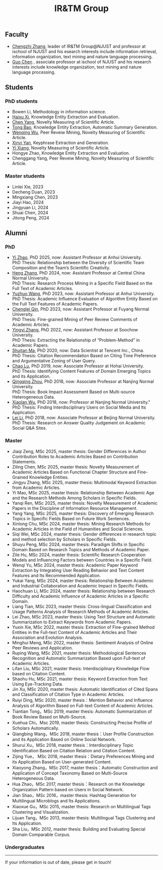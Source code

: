 ﻿---
layout: page
title:  IR&TM Group
cover:  false
menu:   true
order:  7
---
## Faculty
* [Chengzhi Zhang](https://chengzhizhang.github.io/), leader of IR&TM Group@NJUST and professor at ischool of NJUST and his esearch interests include information retrieval, information organization, text mining and nature language processing.
* [Guo Chen](https://www.researchgate.net/profile/Guo_Chen13) , associate professor at ischool of NJUST and his research interests include knowledge organization, text mining and nature language processing.

## Students
### PhD students
* Bowen Li, Methodology in information science.
* [Haixu Xi](https://www.researchgate.net/profile/Haixu_Xi2), Knowledge Entity Extraction and Evaluation.
* [Chen Yang](https://yangchen199671.github.io/), Novelty Measuring of Scientific Article.
* [Tong Bao](https://tongbao96.github.io/), Knowledge Entity Extraction, Automatic Summary Generation.
* [Wenqing Wu](https://njust-winchy.github.io/), Peer Reveiw Mining, Novelty Measuring of Scientific Article.
* [Xinyi Yan](https://yan-xinyi.github.io/), Keyphrase Extraction and Generation.
* [Yi Xiang](https://xiangyi-njust.github.io/), Novelty Measuring of Scientific Article.   
* Hongye Zhao, Knowledge Entity Extraction and Evaluation.  
* Chenggang Yang, Peer Reveiw Mining, Novelty Measuring of Scientific Article.  

### Master students
* Linlei Xie, 2023
* Decheng Duan, 2023
* Mingxiang Chen, 2023
* Jiayi Hao, 2024
* Jingyuan Li, 2024
* Shuai Chen, 2024
* Jitong Peng, 2024

## Alumni
### PhD
* [Yi Zhao](https://www.researchgate.net/profile/Yi_Zhao162), PhD 2025, now: Assistant Professor at Anhui University.<br>
  PhD Thesis: Relationship between the Diversity of Scientific Team Composition and the Team’s Scientific Creativity.
* [Heng Zhang](https://www.researchgate.net/profile/Heng_Zhang118), PhD 2024, now: Assistant Professor at Central China Normal University.<br>
  PhD Thesis: Research Process Mining in a Specific Field Based on the Full Text of Academic Articles.
* [Yuzhuo Wang](https://www.researchgate.net/profile/Yuzhuo_Wang7), PhD 2023, now: Assistant Professor at Anhui University.<br>
  PhD Thesis: Academic Influence Evaluation of Algorithm Entity Based on the Full Text Features of Academic Papers.
* [Chenglei Qin](https://chengleiqin.github.io/), PhD 2023, now: Assistant Professor at Fuyang Normal University.<br>
  PhD Thesis: Fine-grained Mining of Peer Review Comments of Academic Articles.
* [Yingyi Zhang](http://web.suda.edu.cn/zyy2/), PhD 2022, now: Assistant Professor at Soochow University.<br>
  PhD Thesis: Extracting the Relationship of “Problem-Method” in Academic Papers.
* [Shuitan Ma](http://shutian.me/), PhD 2020, now: Data Scientist at Tencent Inc., China.<br>
  PhD Thesis: Citation Recommendation Based on Citing Time Preference and Argumentative Zoning of User Query.
* [Chao Lu](https://luchao1991.github.io/), PhD 2019, now: Associate Professor at Hohai University.<br>
  PhD Thesis: Identifying Content Features of Domain Emerging Topics and its Application.
* [Qingqing Zhou](https://www.researchgate.net/profile/Qingqing_Zhou8), PhD 2018, now: Associate Professor at Nanjing Normal University.<br>
  PhD Thesis: Book Impact Assessment Based on Multi-source Heterogeneous Data.
* [Xiaolan Wu](https://www.researchgate.net/profile/Wu_Lan3), PhD 2018, now: Professor at Nanjing Normal University."
  PhD Thesis: Finding Interdisciplinary Users on Social Media and Its Application.
* [Lei Li](https://www.researchgate.net/profile/Lei_Li68), PhD 2018, now: Associate Professor at Beijing Normal University.<br>
  PhD Thesis: Research on Answer Quality Judgement on Academic Social Q&A Sites.

### Master
* Jiaqi Zeng, MSc 2025, master thesis: Gender Differences in Author Contribution Roles to Academic Articles Based on Contribution Statements.
* Ziling Chen, MSc 2025, master thesis: Novelty Measurement of Academic Articles Based on Functional Chapter Structure and Fine-Grained Knowledge Entities.
* Jingyu Zhang, MSc 2025, master thesis: Multimodal Keyword Extraction from Academic Articles.
* Yi Mao, MSc 2025, master thesis: Relationship Between Academic Age and the Research Methods Among Scholars in Specific Fields.
* Yanqi Ren, MSc 2025, master thesis: Novelty Measurement of Academic Papers in the Discipline of Information Resource Management.
* Yang Yang, MSc 2025, master thesis: Discovery of Emerging Research Topics in Specific Fields Based on Future Work Sentences.
* Xinlong Chu, MSc 2024, master thesis: Mining Research Methods for Academic Articles in the Field of Humanities and Social Sciences.
* Siqi Wei, MSc 2024, master thesis: Gender differences in research topic and method selection by Scholars in Specific Fields.
* Shuyu Peng, MSc 2024, master thesis: Paradigm Shifts in Specific Domain Based on Research Topics and Methods of Academic Paper.
* Zile Hu, MSc 2024, master thesis: Scientific Research Cooperation Models and Influencing Factors between Countries in a Specific Field.
* Wenqi Yu, MSc 2024, master thesis: Academic Paper Keyword Extraction by Integrating User Reading Behavior and Text Content Features and Its Recommended Application.
* Yukai Yang, MSc 2024, master thesis: Relationship Between Academic and Industrial Collaboration and Academic Impact in Specific Fields.
* Haochuan Li, MSc 2024, master thesis: Relationship between Research Difficulty and Academic Influence of Academic Articles in a Specific Domain.
* Liang Tian, MSc 2023, master thesis: Cross-lingual Classification and Usage Patterns Analysis of Research Methods of Academic Articles.
* Lei Zhao, MSc 2023, master thesis: Using Text Structure and Automatic Summarization to Extract Keywords from Academic Papers.
* Yuxin Xie, MSc 2022, master thesis: Extraction of Fine-grained Method Entities in the Full-text Content of Academic Articles and Their Association and Evolution Analysis.
* Minghui Meng, MSc 2022, master thesis: Sentiment Analysis of Online Peer Reviews and Application.
* Ruping Wang, MSc 2021, master thesis: Methodological Sentences Recognition and Automatic Summarization Based upon Full-text of Academic Articles.
* Lifan Liu, MSc 2021, master thesis: Interdisciplinary Knowledge Flow based on Citation Content.
* Shaohu Hu, MSc 2021, master thesis: Keyword Extraction from Text Using Eye-Tracking Data.
* Jin Xu, MSc 2020, master thesis: Automatic Identification of Cited Spans and Classification of Citation Type in Academic Articles.
* Ruiyi Ding, MSc 2020, master thesis：Mention Behavior and Influence Analysis of Algorithm Based on Full-text Content of Academic Articles.
* Tiantian Tong，MSc 2019, master thesis: Automatic Summarization of Book Review Based on Multi-Source. 
* Xuehua Chi，Msc 2019, master thesis: Constructing Precise Profile of Scholars Automatically.
* Qiangbing Wang，MSc 2018, master thesis：User Profile Construction and its Application Based on Online Social Network.
* Shurui Xu，MSc 2018, master thesis：Interdisciplinary Topic Identification Based on Citation Relation and Citation Content.
* Zijing Yue， MSc 2018, master thesis：Dietary Preferences Mining and its Application Based on User-generated Content. 
* Xiaoyong Zhang，MSc 2017, master thesis：Automatic Construction and Application of Concept Taxonomy Based on Multi-Source Heterogeneous Data. 
* Hua Zhao，MSc 2017, master thesis：Research on the Knowledge Organization Pattern based on Users in Social Network.
* Jian Shao，MSc 2016，master thesis: Hashtag Generation for Multilingual Microblogs and Its Applications.
* Xiaoxue Gu，MSc 2015, master thesis: Research on Multilingual Tags Clustering and Visualization. 
* Lijuan Tang，MSc 2013, master thesis: Multilingual Tags Clustering and Its Application. 
* Sha Liu，MSc 2012, master thesis: Building and Evaluating Special Domain Comparable Corpus. 

### Undergraduates

---

If your information is out of date, please get in touch!



